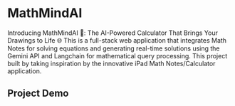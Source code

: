 # MathMindAI
Introducing MathMindAI 🎨: The AI-Powered Calculator That Brings Your Drawings to Life 🌐
This is a full-stack web application that integrates Math Notes for solving equations and generating real-time solutions using the Gemini API and Langchain for mathematical query processing.
This project built by taking inspiration by the innovative iPad Math Notes/Calculator application.

## Project Demo
